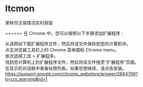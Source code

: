 ltcmon
======

莱特币交易情况实时获取

======
在 Chrome 中，您可以按照以下步骤添加扩展程序：  

从该网站下载扩展程序文件，然后将该文件保存到您的计算机中。  
点击浏览器工具栏上的 Chrome 菜单图标 Chrome menu。  
依次选择工具 > 扩展程序。  
找到您计算机上的扩展程序文件，然后将该文件拖至“扩展程序”页面。  
在显示的对话框中查看权限列表。如果您想继续，请点击安装。  
https://support.google.com/chrome_webstore/answer/2664769?p=crx_warning&rd=1